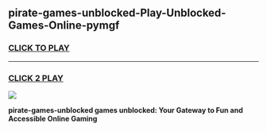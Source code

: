
## pirate-games-unblocked-Play-Unblocked-Games-Online-pymgf
<h3>
<a href="https://premium76.site?title=pirate-games-unblocked&ref=24A">CLICK TO PLAY</a></h3>
<hr>

<h3>
<a href="https://premium76.site?title=pirate-games-unblocked&ref=24A">CLICK 2 PLAY</a>
  
</h3>

<a href="https://premium76.site?title=pirate-games-unblocked&ref=24A"><img src="https://clearcache.store/games.png"></a>


**pirate-games-unblocked games unblocked: Your Gateway to Fun and Accessible Online Gaming**
